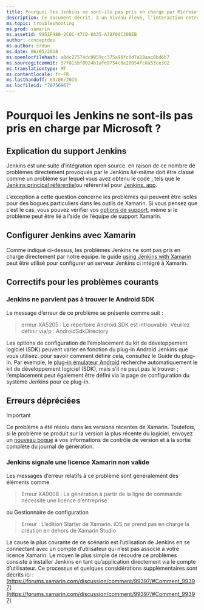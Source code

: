 ```yaml
---
title: Pourquoi les Jenkins ne sont-ils pas pris en charge par Microsoft ?
description: Ce document décrit, à un niveau élevé, l’interaction entre Xamarin et le système Jenkins CI. Il aborde également quelques problèmes courants qui se posent lors de l’utilisation de Jenkins.
ms.topic: troubleshooting
ms.prod: xamarin
ms.assetid: 9951F980-2C6C-47C0-8A35-A78F06C20BEB
author: conceptdev
ms.author: crdun
ms.date: 06/05/2018
ms.openlocfilehash: a8dc27574dc9959cc375a98fc0d7a18aac8bd6b7
ms.sourcegitcommit: 57f815bf0024b1afe9754c0e28054fc0a53ce302
ms.translationtype: MT
ms.contentlocale: fr-FR
ms.lasthandoff: 09/06/2019
ms.locfileid: "70756967"
---
```

# <a name="why-isnt-jenkins-supported-by-microsoft"></a>Pourquoi les Jenkins ne sont-ils pas pris en charge par Microsoft ?

## <a name="jenkins-support-explanation"></a>Explication du support Jenkins

Jenkins est une suite d’intégration open source. en raison de ce nombre de problèmes directement provoqués par le Jenkins *lui-même* doit être classé comme un problème sur lequel vous avez obtenu le code ; tels que le [Jenkins principal référentiel](https://github.com/jenkinsci/jenkins)ou référentiel pour [Jenkins. app](https://github.com/stisti/jenkins-app).

L’exception à cette question concerne les problèmes qui peuvent être isolés pour des bogues particuliers dans les outils de Xamarin. Si vous pensez que c’est le cas, vous pouvez vérifier vos [options de support](~/cross-platform/troubleshooting/support-options.md), même si le problème peut être lié à l’aide de l’équipe de support Xamarin.

## <a name="setup-jenkins-with-xamarin"></a>Configurer Jenkins avec Xamarin

Comme indiqué ci-dessus, les problèmes Jenkins ne sont pas pris en charge directement par notre équipe. le guide [using Jenkins with Xamarin](~/tools/ci/jenkins-walkthrough.md) peut être utilisé pour configurer un serveur Jenkins ci intégré à Xamarin. 

## <a name="fixes-for-common-issues"></a>Correctifs pour les problèmes courants

### <a name="jenkins-is-unable-to-find-the-android-sdk"></a>Jenkins ne parvient pas à trouver le Android SDK

Le message d’erreur de ce problème se présente comme suit :

> erreur XA5205 : Le répertoire Android SDK est introuvable. Veuillez définir via/p : AndroidSdkDirectory

Les options de configuration de l’emplacement du kit de développement logiciel (SDK) peuvent varier en fonction du plug-in Android Jenkins que vous utilisez. pour savoir comment définir cela, consultez le Guide du plug-in. Par exemple, le [plug-in émulateur Android](https://wiki.jenkins-ci.org/display/JENKINS/Android+Emulator+Plugin#AndroidEmulatorPlugin-Systemconfiguration) recherche automatiquement le kit de développement logiciel (SDK), mais s’il ne peut pas le trouver ; l’emplacement peut également être défini via la page de configuration du système Jenkins pour ce plug-in. 

## <a name="deprecated-errors"></a>Erreurs dépréciées

> [!IMPORTANT]
> Ce problème a été résolu dans les versions récentes de Xamarin. Toutefois, si le problème se produit sur la version la plus récente du logiciel, envoyez un [nouveau bogue](~/cross-platform/troubleshooting/questions/howto-file-bug.md) à vos informations de contrôle de version et à la sortie complète du journal de génération.

### <a name="jenkins-reports-an-invalid-xamarin-license"></a>Jenkins signale une licence Xamarin non valide
Les messages d’erreur relatifs à ce problème sont généralement des éléments comme

> Erreur XA9008 : La génération à partir de la ligne de commande nécessite une licence d’entreprise

ou Gestionnaire de configuration

> Erreur : L’édition Starter de Xamarin. iOS ne prend pas en charge la création en dehors de Xamarin Studio 

La cause la plus courante de ce scénario est l’utilisation de Jenkins en se connectant avec un compte d’utilisateur qui n’est pas associé à votre licence Xamarin. Le moyen le plus simple de résoudre ce problèmes consiste à installer Jenkins en tant qu’application directement via le compte d’utilisateur. Ce processus et quelques considérations supplémentaires sont décrits ici :[https://forums.xamarin.com/discussion/comment/99397/#Comment_99397](https://forums.xamarin.com/discussion/comment/99397/#Comment_99397)

